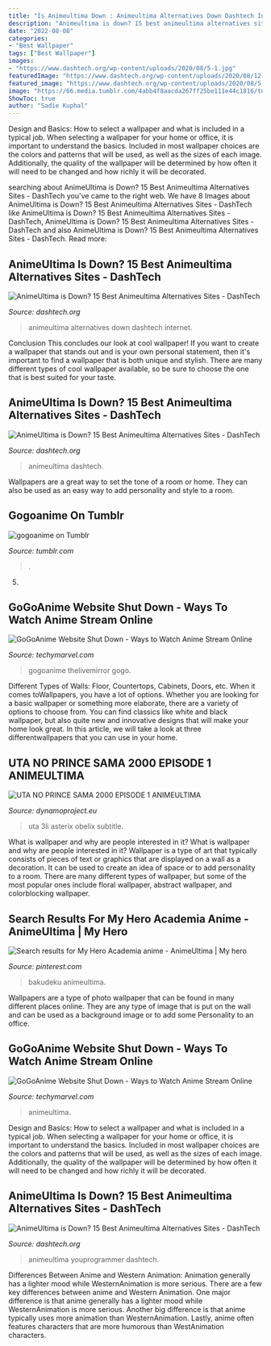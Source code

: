 ```yaml
---
title: "Is Animeultima Down : Animeultima Alternatives Down Dashtech Internet"
description: "Animeultima is down? 15 best animeultima alternatives sites"
date: "2022-08-08"
categories:
- "Best Wallpaper"
tags: ["Best Wallpaper"]
images:
- "https://www.dashtech.org/wp-content/uploads/2020/08/5-1.jpg"
featuredImage: "https://www.dashtech.org/wp-content/uploads/2020/08/12-1-750x423.jpg"
featured_image: "https://www.dashtech.org/wp-content/uploads/2020/08/5-1.jpg"
image: "https://66.media.tumblr.com/4abb4f8aacda267ff25be111e44c1816/tumblr_okj798KWBF1v4435ao1_500.jpg"
ShowToc: true
author: "Sadie Kuphal"
---
```



Design and Basics: How to select a wallpaper and what is included in a typical job.
When selecting a wallpaper for your home or office, it is important to understand the basics. Included in most wallpaper choices are the colors and patterns that will be used, as well as the sizes of each image. Additionally, the quality of the wallpaper will be determined by how often it will need to be changed and how richly it will be decorated.

	

		
searching about AnimeUltima is Down? 15 Best Animeultima Alternatives Sites - DashTech you've came to the right web. We have 8 Images about AnimeUltima is Down? 15 Best Animeultima Alternatives Sites - DashTech like AnimeUltima is Down? 15 Best Animeultima Alternatives Sites - DashTech, AnimeUltima is Down? 15 Best Animeultima Alternatives Sites - DashTech and also AnimeUltima is Down? 15 Best Animeultima Alternatives Sites - DashTech. Read more:
		
    
## AnimeUltima Is Down? 15 Best Animeultima Alternatives Sites - DashTech

<img loading=lazy src="https://www.dashtech.org/wp-content/uploads/2020/08/AnimeUltima.jpg" onerror="this.onerror=null;this.src='https://tse4.mm.bing.net/th?id=OIP.WHqbk_0h1_GjufbRz1UXRwHaEk&amp;pid=15.1';" alt="AnimeUltima is Down? 15 Best Animeultima Alternatives Sites - DashTech">

_Source: dashtech.org_

>animeultima alternatives down dashtech internet. 

	

Conclusion
This concludes our look at cool wallpaper! If you want to create a wallpaper that stands out and is your own personal statement, then it's important to find a wallpaper that is both unique and stylish. There are many different types of cool wallpaper available, so be sure to choose the one that is best suited for your taste.

    
## AnimeUltima Is Down? 15 Best Animeultima Alternatives Sites - DashTech

<img loading=lazy src="https://www.dashtech.org/wp-content/uploads/2020/08/12-1-750x423.jpg" onerror="this.onerror=null;this.src='https://tse1.mm.bing.net/th?id=OIP.FnvxtystD3b-foA9sfUEMwHaEL&amp;pid=15.1';" alt="AnimeUltima is Down? 15 Best Animeultima Alternatives Sites - DashTech">

_Source: dashtech.org_

>animeultima dashtech. 

	

Wallpapers are a great way to set the tone of a room or home. They can also be used as an easy way to add personality and style to a room.

    
## Gogoanime On Tumblr

<img loading=lazy src="https://66.media.tumblr.com/4abb4f8aacda267ff25be111e44c1816/tumblr_okj798KWBF1v4435ao1_500.jpg" onerror="this.onerror=null;this.src='https://tse4.mm.bing.net/th?id=OIP.uH_2qnTR4Q8tFpMjh-wL1QHaJ4&amp;pid=15.1';" alt="gogoanime on Tumblr">

_Source: tumblr.com_

>. 

	

5.

    
## GoGoAnime Website Shut Down - Ways To Watch Anime Stream Online

<img loading=lazy src="https://techymarvel.com/wp-content/uploads/2020/10/GoGoAnime-website-696x392.jpg" onerror="this.onerror=null;this.src='https://tse2.mm.bing.net/th?id=OIP.mg8gO8YS3o1TOamtfpZGoAHaEK&amp;pid=15.1';" alt="GoGoAnime Website Shut Down - Ways to Watch Anime Stream Online">

_Source: techymarvel.com_

>gogoanime thelivemirror gogo. 

	

Different Types of Walls: Floor, Countertops, Cabinets, Doors, etc.
When it comes toWallpapers, you have a lot of options. Whether you are looking for a basic wallpaper or something more elaborate, there are a variety of options to choose from. You can find classics like white and black wallpaper, but also quite new and innovative designs that will make your home look great. In this article, we will take a look at three differentwallpapers that you can use in your home.

    
## UTA NO PRINCE SAMA 2000 EPISODE 1 ANIMEULTIMA

<img loading=lazy src="https://2.bp.blogspot.com/-sTcz1OfB2jc/UdlJiFlSPvI/AAAAAAAABAs/WEDzGcZ7X1s/s1600/2.PNG" onerror="this.onerror=null;this.src='https://tse1.mm.bing.net/th?id=OIP.FSzwtDOOrGT6051Wv7VYhwHaEK&amp;pid=15.1';" alt="UTA NO PRINCE SAMA 2000 EPISODE 1 ANIMEULTIMA">

_Source: dynamoproject.eu_

>uta 3li asterix obelix subtitle. 

	

What is wallpaper and why are people interested in it?
What is wallpaper and why are people interested in it?
Wallpaper is a type of art that typically consists of pieces of text or graphics that are displayed on a wall as a decoration. It can be used to create an idea of space or to add personality to a room. There are many different types of wallpaper, but some of the most popular ones include floral wallpaper, abstract wallpaper, and colorblocking wallpaper.

    
## Search Results For My Hero Academia Anime - AnimeUltima | My Hero

<img loading=lazy src="https://i.pinimg.com/originals/5c/cf/71/5ccf71d3836dabe58ad78bbd38140719.jpg" onerror="this.onerror=null;this.src='https://tse1.mm.bing.net/th?id=OIP.6qDq32XChXzu8PcbE2L2ewHaKw&amp;pid=15.1';" alt="Search results for My Hero Academia anime - AnimeUltima | My hero">

_Source: pinterest.com_

>bakudeku animeultima. 

	



Wallpapers are a type of photo wallpaper that can be found in many different places online. They are any type of image that is put on the wall and can be used as a background image or to add some Personality to an office.

    
## GoGoAnime Website Shut Down - Ways To Watch Anime Stream Online

<img loading=lazy src="https://techymarvel.com/wp-content/uploads/2020/10/AnimeUltima-865x420.png" onerror="this.onerror=null;this.src='https://tse2.mm.bing.net/th?id=OIP.nBe9VYvPo5Q_kYg0fBgSIAHaDm&amp;pid=15.1';" alt="GoGoAnime Website Shut Down - Ways to Watch Anime Stream Online">

_Source: techymarvel.com_

>animeultima. 

	

Design and Basics: How to select a wallpaper and what is included in a typical job.
When selecting a wallpaper for your home or office, it is important to understand the basics. Included in most wallpaper choices are the colors and patterns that will be used, as well as the sizes of each image. Additionally, the quality of the wallpaper will be determined by how often it will need to be changed and how richly it will be decorated.

    
## AnimeUltima Is Down? 15 Best Animeultima Alternatives Sites - DashTech

<img loading=lazy src="https://www.dashtech.org/wp-content/uploads/2020/08/5-1.jpg" onerror="this.onerror=null;this.src='https://tse2.mm.bing.net/th?id=OIP.UJwudvGjn6SHsZr2XLWzygHaDd&amp;pid=15.1';" alt="AnimeUltima is Down? 15 Best Animeultima Alternatives Sites - DashTech">

_Source: dashtech.org_

>animeultima youprogrammer dashtech. 

	

Differences Between Anime and Western Animation: Animation generally has a lighter mood while WesternAnimation is more serious.
There are a few key differences between anime and Western Animation. One major difference is that anime generally has a lighter mood while WesternAnimation is more serious. Another big difference is that anime typically uses more animation than WesternAnimation. Lastly, anime often features characters that are more humorous than WestAnimation characters.

